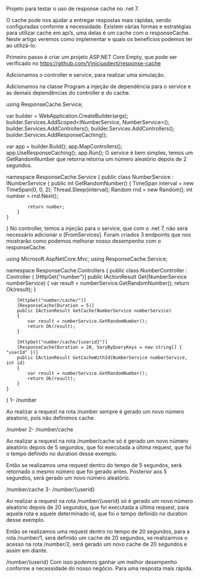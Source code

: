 
Projeto para testar o uso de response cache no .net 7.


O cache pode nos ajudar a entregar respostas mais rápidas, sendo configuradas conforme a necessidade. Existem várias formas e estratégias para utilizar cache em api’s, uma delas é um cache com o responseCache. Neste artigo veremos como implementar e quais os benefícios podemos ter ao utilizá-lo.

Primeiro passo é criar um projeto ASP.NET Core Empty, que pode ser verificado no https://github.com/Viniciusdevti/response-cache

Adicionamos o controller e service, para realizar uma simulação.


Adicionamos na classe Program a injeção de dependência para o service e as demais dependências do controller e do cache.

using ResponseCache.Service;

var builder = WebApplication.CreateBuilder(args);
builder.Services.AddScoped<INumberService, NumberService>();
builder.Services.AddControllers();
builder.Services.AddControllers();
builder.Services.AddResponseCaching();

var app = builder.Build();
app.MapControllers();
app.UseResponseCaching();
app.Run();
O service é bem simples, temos um GetRandomNumber que retorna retorna um número aleatório depois de 2 segundos.

namespace ResponseCache.Service
{
    public class NumberService : INumberService
    {
        public int GetRandomNumber()
        {
            TimeSpan interval = new TimeSpan(0, 0, 2);
            Thread.Sleep(interval);
            Random rnd = new Random();
            int number = rnd.Next();

            return number;
        }
    }
}
No controller, temos a injeção para o service, que com o .net 7, não será necessário adicionar o [FromServices]. Foram criados 3 endpoints que nos mostrarão como podemos melhorar nosso desempenho com o responseCache.

using Microsoft.AspNetCore.Mvc;
using ResponseCache.Service;

namespace ResponseCache.Controllers
{
    public class NumberController : Controller
    {
        [HttpGet("number")]
        public IActionResult Get(NumberService numberService)
        {
            var result = numberService.GetRandomNumber();
            return Ok(result);
        }

        [HttpGet("number/cache/")]
        [ResponseCache(Duration = 5)]
        public IActionResult GetCache(NumberService numberService)
        {
            var result = numberService.GetRandomNumber();
            return Ok(result);
        }

        [HttpGet("number/cache/{userid}")]
        [ResponseCache(Duration = 20, VaryByQueryKeys = new string[] { "userId" })]
        public IActionResult GetCacheWithId(NumberService numberService, int id)
        {
            var result = numberService.GetRandomNumber();
            return Ok(result);
        }
    }
}
1- /number

Ao realizar a request na rota /number sempre é gerado um novo número aleatorio, pois não definimos cache.


/number
2- /number/cache

Ao realizar a request na rota /number/cache só é gerado um novo número aleatório depois de 5 segundos, que foi executada a última request, que foi o tempo definido no duration desse exemplo.

Então se realizamos uma request dentro do tempo de 5 segundos, será retornado o mesmo número que foi gerado antes. Posterior aos 5 segundos, será gerado um novo número aleatório.


/number/cache
3- /number/{userid}

Ao realizar a request na rota /number/{userid} só é gerado um novo número aleatório depois de 20 segundos, que foi executada a última request, para aquela rota e aquele determinado id, que foi o tempo definido no duration desse exemplo.

Então se realizamos uma request dentro no tempo de 20 segundos, para a rota /number/1, será definido um cache de 20 segundos, se realizarmos o acesso na rota /number/2, será gerado um novo cache de 20 segundos e assim em diante.


/number/{userid}
Com isso podemos ganhar um melhor desempenho conforme a necessidade do nosso negócio. Para uma resposta mais rápida.

